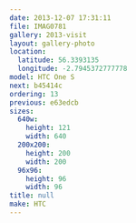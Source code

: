 ```yaml
---
date: 2013-12-07 17:31:11
file: IMAG0781
gallery: 2013-visit
layout: gallery-photo
location:
  latitude: 56.3393135
  longitude: -2.7945372777778
model: HTC One S
next: b45414c
ordering: 13
previous: e63edcb
sizes:
  640w:
    height: 121
    width: 640
  200x200:
    height: 200
    width: 200
  96x96:
    height: 96
    width: 96
title: null
make: HTC
---
```

